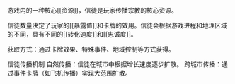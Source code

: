 游戏内的一种核心[[资源]]，信徒是玩家传播宗教的核心资源。

信徒数量决定了玩家的[[暴露值]]和卡牌的效用。信徒会根据游戏进程和地理区域的不同，具有不同的[[转化速度]]和[[忠诚度]]。

获取方式：通过卡牌效果、特殊事件、地域控制等方式获得。

信徒传播机制
	自然传播：信徒在城市中根据增长速度逐步扩散。
	跨城市传播：通过事件卡牌（如飞机传播）实现大范围扩散。
